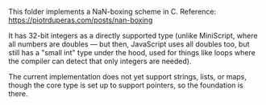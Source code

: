 This folder implements a NaN-boxing scheme in C.  Reference:
	https://piotrduperas.com/posts/nan-boxing

It has 32-bit integers as a directly supported type (unlike MiniScript, where all numbers are doubles — but then, JavaScript uses all doubles too, but still has a "small int" type under the hood, used for things like loops where the compiler can detect that only integers are needed).

The current implementation does not yet support strings, lists, or maps, though the core type is set up to support pointers, so the foundation is there.
